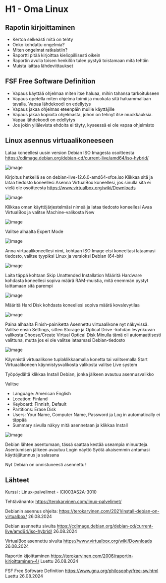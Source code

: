 # H1 - Oma Linux

## Rapotin kirjoittaminen
  - Kertoa selkeästi mitä on tehty
  - Onko kohdattu ongelmia?
  - Miten ongelmat ratkaistiin?
  - Raportti pitää kirjoittaa kieliopillisesti oikein
  - Raportin avulla toisen henkilön tulee pystyä toistamaan mitä tehtiin
  - Muista laittaa lähdeviittaukset

## FSF Free Software Definition
  - Vapaus käyttää ohjelmaa miten itse haluaa, mihin tahansa tarkoitukseen
  - Vapaus opetella miten ohjelma toimii ja muokata sitä haluammallaan tavalla. Vapaa lähdekoodi on edellytys
  - Vapaus jakaa ohjelmas eteenpäin muille käyttäjille
  - Vapaus jakaa kopioita ohjelmasta, johon on tehnyt itse muokkauksia. Vapaa lähdekoodi on edellytys
  - Jos jokin yllälevista ehdoita ei täyty, kyseessä ei ole vapaa ohjelmisto

## Linux asennus virtuaalikoneeseen

Lataa koneellesi uusin version Debian ISO Imagesta osoitteesta https://cdimage.debian.org/debian-cd/current-live/amd64/iso-hybrid/

![image](https://github.com/user-attachments/assets/941102e3-d2a1-4954-8181-21341a07253d)

Kirjoitus hetkellä se on 	debian-live-12.6.0-amd64-xfce.iso
Klikkaa sitä ja lataa tiedosto koneellesi
Asenna VirtualBox koneellesi, jos sinulla sitä ei vielä ole osoitteesta https://www.virtualbox.org/wiki/Downloads

![image](https://github.com/user-attachments/assets/ec70b71b-4360-4079-b677-b3eed79a099a)

Klikkaa oman käyttöjärjestelmäsi nimeä ja lataa tiedosto koneellesi
Avaa VirtualBox ja valitse Machine-valikosta New

![image](https://github.com/user-attachments/assets/1cc10ec5-040e-4796-8f9b-e20e7f6c0f79)

Valitse alhaalta Expert Mode

![image](https://github.com/user-attachments/assets/aa6da211-c94f-408d-8b3a-c748d5d88b69)

Anna virtuaalikoneellesi nimi, kohtaan ISO Image etsi koneeltasi lataamasi tiedosto, valitse tyypiksi Linux ja versioksi Debian (64-bit)

![image](https://github.com/user-attachments/assets/adff7304-b5bb-42b5-9a2d-b50697337744)

Laita täppä kohtaan Skip Unattended Installation
Määritä Hardware kohdasta koneellesi sopiva määrä RAM-muistia, mitä enemmän pystyt laittamaan sitä parempi

![image](https://github.com/user-attachments/assets/66ebae5f-6811-424e-a519-24260239c335)

Määritä Hard Disk kohdasta koneellesi sopiva määrä kovalevytilaa

![image](https://github.com/user-attachments/assets/f4be46b0-ab6b-43f2-97a7-23e725a3ce1c)

Paina alhaalta Finish-painiketta
Asennettu virtuaalikone nyt näkyvissä. Valitse ensin Settings, sitten Storage ja Optical Drive -kohdan levynkuvan valikosta Choose/Create Virtual Optical Disk
Minulla tämä oli automaattisesti valittuna, mutta jos ei ole valitse lataamasi Debian-tiedosto

![image](https://github.com/user-attachments/assets/2bc00edd-76e6-46fa-bef7-493f2799c4ab)

Käynnistä virtuaalikone tuplaklikkaamalla konetta tai valitsemalla Start
Virtuaalikoneen käynnistysvalikosta valikosta valitse Live system

Työpöydältä klikkaa Install Debian, jonka jälkeen avautuu asennusvalikko

Valitse
- Language: American English
- Location: Finland
- Keyboard: Finnish, Default
- Partitions: Erase Disk
- Users: Your Name, Computer Name, Password ja Log in automatically ei täppää
- Summary sivulla näkyy mitä asennetaan ja klikkaa Install

![image](https://github.com/user-attachments/assets/d02d42d9-8071-4d6f-ab29-e6c724f3a997)

Debian lähtee asentumaan, tässä saattaa kestää useampia minuutteja.
Asentumisen jälkeen avautuu Login näyttö
Syötä akaisemmin antamasi käyttäjätunnus ja salasana

Nyt Debian on onnistuneesti asennettu!

## Lähteet
  Kurssi : Linux-palvelimet - ICI003AS2A-3010
  
  Tehtävänanto: https://terokarvinen.com/linux-palvelimet/
  
  Debianin asennus ohjeita: https://terokarvinen.com/2021/install-debian-on-virtualbox/ 26.08.2024
  
  Debian asennettu sivulta https://cdimage.debian.org/debian-cd/current-live/amd64/iso-hybrid/ 26.08.2024
  
  VirtualBox asennettu sivulta https://www.virtualbox.org/wiki/Downloads 26.08.2024
  
  Raportin kijoittaminen https://terokarvinen.com/2006/raportin-kirjoittaminen-4/ Luettu 26.08.2024
  
  FSF Free Software Definition https://www.gnu.org/philosophy/free-sw.html Luettu 26.08.2024
